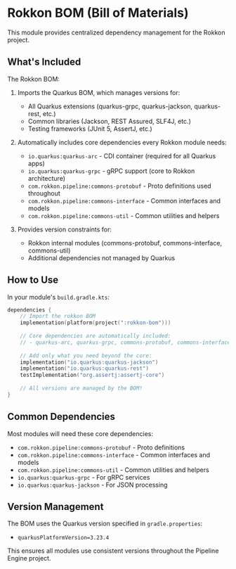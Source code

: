 # Rokkon BOM (Bill of Materials)

This module provides centralized dependency management for the Rokkon project.

## What's Included

The Rokkon BOM:
1. Imports the Quarkus BOM, which manages versions for:
   - All Quarkus extensions (quarkus-grpc, quarkus-jackson, quarkus-rest, etc.)
   - Common libraries (Jackson, REST Assured, SLF4J, etc.)
   - Testing frameworks (JUnit 5, AssertJ, etc.)

2. Automatically includes core dependencies every Rokkon module needs:
   - `io.quarkus:quarkus-arc` - CDI container (required for all Quarkus apps)
   - `io.quarkus:quarkus-grpc` - gRPC support (core to Rokkon architecture)
   - `com.rokkon.pipeline:commons-protobuf` - Proto definitions used throughout
   - `com.rokkon.pipeline:commons-interface` - Common interfaces and models
   - `com.rokkon.pipeline:commons-util` - Common utilities and helpers

3. Provides version constraints for:
   - Rokkon internal modules (commons-protobuf, commons-interface, commons-util)
   - Additional dependencies not managed by Quarkus

## How to Use

In your module's `build.gradle.kts`:

```kotlin
dependencies {
    // Import the rokkon BOM
    implementation(platform(project(":rokkon-bom")))
    
    // Core dependencies are automatically included:
    // - quarkus-arc, quarkus-grpc, commons-protobuf, commons-interface
    
    // Add only what you need beyond the core:
    implementation("io.quarkus:quarkus-jackson")
    implementation("io.quarkus:quarkus-rest")
    testImplementation("org.assertj:assertj-core")
    
    // All versions are managed by the BOM!
}
```

## Common Dependencies

Most modules will need these core dependencies:
- `com.rokkon.pipeline:commons-protobuf` - Proto definitions
- `com.rokkon.pipeline:commons-interface` - Common interfaces and models
- `com.rokkon.pipeline:commons-util` - Common utilities and helpers
- `io.quarkus:quarkus-grpc` - For gRPC services
- `io.quarkus:quarkus-jackson` - For JSON processing

## Version Management

The BOM uses the Quarkus version specified in `gradle.properties`:
- `quarkusPlatformVersion=3.23.4`

This ensures all modules use consistent versions throughout the Pipeline Engine project.